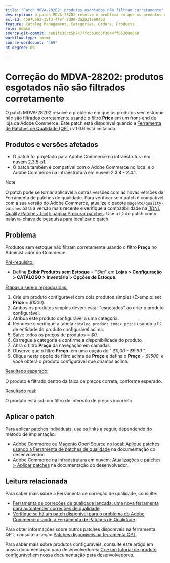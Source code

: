 ```yaml
---
title: "Patch MDVA-28202: produtos esgotados não filtram corretamente"
description: O patch MDVA-28202 resolve o problema em que os produtos esgotados não são filtrados corretamente usando o filtro **Preço** em um front-end da loja da Adobe Commerce. Este patch está disponível quando a [Ferramenta de correções de qualidade (QPT)](https://devdocs.magento.com/guides/v2.4/comp-mgr/patching.html#mqp) v.1.0.6 está instalada.
exl-id: 45976602-15f3-4fef-9d90-da2b3fe6046d
feature: Catalog Management, Categories, Orders, Products
role: Admin
source-git-commit: ce81fc35cc5b7477fc5b3cd5f36a4ff65280e6a0
workflow-type: tm+mt
source-wordcount: '469'
ht-degree: 0%

---
```


# Correção do MDVA-28202: produtos esgotados não são filtrados corretamente

O patch MDVA-28202 resolve o problema em que os produtos sem estoque não são filtrados corretamente usando o filtro **Price** em um front-end de loja da Adobe Commerce. Este patch está disponível quando a [Ferramenta de Patches de Qualidade (QPT)](https://devdocs.magento.com/guides/v2.4/comp-mgr/patching.html#mqp) v.1.0.6 está instalada.

## Produtos e versões afetados

* O patch foi projetado para Adobe Commerce na infraestrutura em nuvem 2.3.5-p1.
* O patch também é compatível com o Adobe Commerce no local e o Adobe Commerce na infraestrutura em nuvem 2.3.4 - 2.4.1.

>[!NOTE]
>
>O patch pode se tornar aplicável a outras versões com as novas versões da Ferramenta de patches de qualidade. Para verificar se o patch é compatível com a sua versão do Adobe Commerce, atualize o pacote `magento/quality-patches` para a versão mais recente e verifique a compatibilidade na [[!DNL Quality Patches Tool]: página Procurar patches](https://devdocs.magento.com/quality-patches/tool.html#patch-grid). Use a ID do patch como palavra-chave de pesquisa para localizar o patch.

## Problema

Produtos sem estoque não filtram corretamente usando o filtro **Preço** no Administrador do Commerce.

<u>Pré-requisito:</u>

* Defina **Exibir Produtos sem Estoque** = &quot;*Sim*&quot; em **Lojas > Configuração > CATÁLOGO > Inventário > Opções de Estoque**.

<u>Etapas a serem reproduzidas:</u>

1. Crie um produto configurável com dois produtos simples (Exemplo: set **Price** = *$1500*).
1. Ambos os produtos simples devem estar &quot;esgotados&quot; ao criar o produto configurável.
1. Atribua este produto configurável a uma categoria.
1. Reindexe e verifique a tabela `catalog_product_index_price` usando a ID de entidade do produto configurável acima.
1. Salve todos os preços de produtos = *$0*.
1. Carregue a categoria e confirme a disponibilidade do produto.
1. Abra o filtro **Preço** da navegação em camadas.
1. Observe que o filtro **Preço** tem uma opção de &quot; *$0,00 - $9.99* &quot;.
1. Clique nesta opção de filtro acima de **Preço** e defina o **Preço** = *$1500*, e você obterá o produto configurável que criamos acima.

<u>Resultado esperado:</u>

O produto é filtrado dentro da faixa de preços correta, conforme esperado.

<u>Resultado real:</u>

O produto está sob um filtro de intervalo de preços incorreto.

## Aplicar o patch

Para aplicar patches individuais, use os links a seguir, dependendo do método de implantação:

* Adobe Commerce ou Magento Open Source no local: [Aplique patches usando a Ferramenta de patches de qualidade](https://devdocs.magento.com/guides/v2.4/comp-mgr/patching/mqp.html) na documentação do desenvolvedor.
* Adobe Commerce na infraestrutura em nuvem: [Atualizações e patches > Aplicar patches](https://devdocs.magento.com/cloud/project/project-patch.html) na documentação do desenvolvedor.

## Leitura relacionada

Para saber mais sobre a Ferramenta de correção de qualidade, consulte:

* [Ferramenta de correções de qualidade lançada: uma nova ferramenta para autoatender correções de qualidade](/help/announcements/adobe-commerce-announcements/magento-quality-patches-released-new-tool-to-self-serve-quality-patches.md).
* [Verifique se há um patch disponível para o problema do Adobe Commerce usando a Ferramenta de Patches de Qualidade](/help/support-tools/patches-available-in-qpt-tool/check-patch-for-magento-issue-with-magento-quality-patches.md).

Para obter informações sobre outros patches disponíveis na ferramenta QPT, consulte a seção [Patches disponíveis na ferramenta QPT](https://support.magento.com/hc/en-us/sections/360010506631-Patches-available-in-QPT-tool-).

Para saber mais sobre produtos configuráveis, consulte este artigo em nossa documentação para desenvolvedores: [Crie um tutorial de produto configurável](https://devdocs.magento.com/guides/v2.4/rest/tutorials/configurable-product/config-product-intro.html) em nossa documentação para desenvolvedores.
